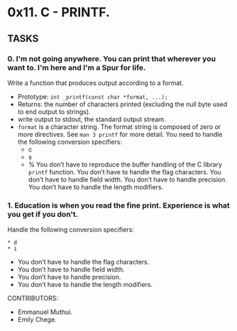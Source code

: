 # 0x11. C - PRINTF.

## TASKS

### 0. I'm not going anywhere. You can print that wherever you want to. I'm here and I'm a Spur for life.
Write a function that produces output according to a format.
* Prototype: `int _printf(const char *format, ...);`
* Returns: the number of characters printed (excluding the null byte used to end output to strings).
* write output to stdout, the standard output stream.
* `format` is a character string. The format string is composed of zero or more directives. See `man 3 printf` for more detail. You need to handle the following conversion specifiers:
	* c
	* s
	* %
You don’t have to reproduce the buffer handling of the C library `printf` function.
You don’t have to handle the flag characters.
You don’t have to handle field width.
You don’t have to handle precision.
You don’t have to handle the length modifiers.


### 1. Education is when you read the fine print. Experience is what you get if you don't.
Handle the following conversion specifiers:

	* d
	* i
* You don’t have to handle the flag characters.
* You don’t have to handle field width.
* You don’t have to handle precision.
* You don’t have to handle the length modifiers.

CONTRIBUTORS:
* Emmanuel Muthui.
* Emily Chege.
